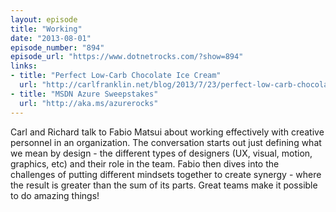 ```yaml
---
layout: episode
title: "Working"
date: "2013-08-01"
episode_number: "894"
episode_url: "https://www.dotnetrocks.com/?show=894"
links:
- title: "Perfect Low-Carb Chocolate Ice Cream"
  url: "http://carlfranklin.net/blog/2013/7/23/perfect-low-carb-chocolate-ice-cream.html"
- title: "MSDN Azure Sweepstakes"
  url: "http://aka.ms/azurerocks"
---
```


Carl and Richard talk to Fabio Matsui about working effectively with creative personnel in an organization. The conversation starts out just defining what we mean by design - the different types of designers (UX, visual, motion, graphics, etc) and their role in the team. Fabio then dives into the challenges of putting different mindsets together to create synergy - where the result is greater than the sum of its parts. Great teams make it possible to do amazing things!
